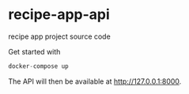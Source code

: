 # recipe-app-api
recipe app project source code 

Get started with 

```python
docker-compose up
```

The API will then be available at http://127.0.0.1:8000.
